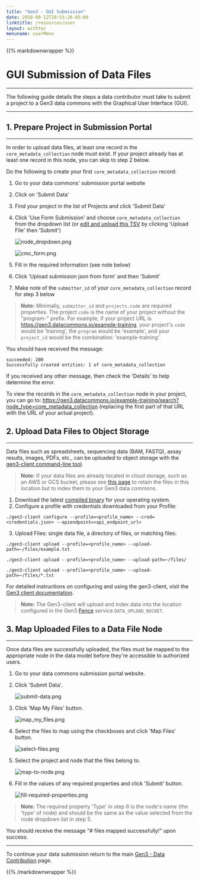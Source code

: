 ```yaml
---
title: "Gen3 - GUI Submission"
date: 2018-09-12T20:53:20-05:00
linktitle: /resources/user
layout: withtoc
menuname: userMenu
---
```

{{% markdownwrapper %}}
# GUI Submission of Data Files
* * *

The following guide details the steps a data contributor must take to submit a project to a Gen3 data commons with the Graphical User Interface (GUI).

* * *

## 1. Prepare Project in Submission Portal
* * *

In order to upload data files, at least one record in the `core_metadata_collection` node must exist. If your project already has at least one record in this node, you can skip to step 2 below.

Do the following to create your first `core_metadata_collection` record:

1. Go to your data commons' submission portal website
2. Click on 'Submit Data'
3. Find your project in the list of Projects and click 'Submit Data'
4. Click 'Use Form Submission' and choose `core_metadata_collection` from the dropdown list (or [edit and upload this TSV](gen3_core_metadata_collection_template.tsv) by clicking 'Upload File' then 'Submit')

    ![node_dropdown.png](node_dropdown.png)

    ![cmc_form.png](cmc_form.png)


5. Fill in the required information (see note below)
6. Click 'Upload submission json from form' and then 'Submit'
7. Make note of the `submitter_id` of your `core_metadata_collection` record for step 3 below

>__Note:__ Minimally, `submitter_id` and `projects.code` are required properties. The project `code` is the name of your project without the "program-" prefix. For example, if your project URL is https://gen3.datacommons.io/example-training, your project's `code` would be 'training', the `program` would be 'example', and your `project_id` would be the combination: 'example-training'.

You should have received the message:

```
succeeded: 200
Successfully created entities: 1 of core_metadata_collection
```

If you received any other message, then check the 'Details' to help determine the error.

To view the records in the `core_metadata_collection` node in your project, you can go to:
https://gen3.datacommons.io/example-training/search?node_type=core_metadata_collection
(replacing the first part of that URL with the URL of your actual project).

## 2. Upload Data Files to Object Storage
* * *

Data files such as spreadsheets, sequencing data (BAM, FASTQ), assay results, images, PDFs, etc., can be uploaded to object storage with the [gen3-client command-line tool](/resources/user/gen3-client).
 >__Note:__ If your data files are already located in cloud storage, such as an AWS or GCS bucket, please see [this page](/resources/user/submit-data/sower) to retain the files in this location but to index them to your Gen3 data commons.

1. Download the latest [compiled binary](https://github.com/uc-cdis/cdis-data-client/releases/latest) for your operating system.
2. Configure a profile with credentials downloaded from your Profile:

```
./gen3-client configure --profile=<profile_name> --cred=<credentials.json> --apiendpoint=<api_endpoint_url>

```
3. Upload Files: single data file, a directory of files, or matching files:

```
./gen3-client upload --profile=<profile_name> --upload-path=~/files/example.txt

./gen3-client upload --profile=<profile_name> --upload-path=~/files/

./gen3-client upload --profile=<profile_name> --upload-path=~/files/*.txt

```

For detailed instructions on configuring and using the gen3-client, visit the [Gen3 client documentation](/resources/user/gen3-client).

 >__Note:__ The Gen3-client will upload and index data into the location configured in the Gen3 [Fence](https://github.com/uc-cdis/gen3-helm/blob/master/docs/CONFIGURATION.md#fence) service `DATA_UPLOAD_BUCKET`.

## 3. Map Uploaded Files to a Data File Node
* * *

Once data files are successfully uploaded, the files must be mapped to the appropriate node in the data model before they're accessible to authorized users.

1. Go to your data commons submission portal website.

2. Click 'Submit Data'.

    ![submit-data.png](submit-data.png)

3. Click 'Map My Files' button.

    ![map_my_files.png](map-my-files.png)

4. Select the files to map using the checkboxes and click 'Map Files' button.

    ![select-files.png](select-files.png)

5. Select the project and node that the files belong to.

    ![map-to-node.png](map-to-node.png)

6. Fill in the values of any required properties and click 'Submit' button.

    ![fill-required-properties.png](fill-required-properties.png)


> __Note:__ The required property 'Type' in step 6 is the node's name (the 'type' of node) and should be the same as the value selected from the node dropdown list in step 5.

You should receive the message "# files mapped successfully!" upon success.

* * *

To continue your data submission return to the main [Gen3 - Data Contribution](/resources/user/submit-data/#4-submit-additional-project-metadata) page.


{{% /markdownwrapper %}}
